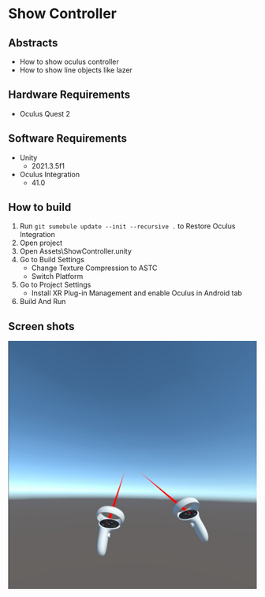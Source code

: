 # Show Controller

## Abstracts

* How to show oculus controller
* How to show line objects like lazer

## Hardware Requirements

* Oculus Quest 2

## Software Requirements

* Unity
  * 2021.3.5f1
* Oculus Integration
  * 41.0

## How to build

1. Run `git sumobule update --init --recursive .` to Restore Oculus Integration
2. Open project
3. Open Assets\ShowController.unity
4. Go to Build Settings
   * Change Texture Compression to ASTC
   * Switch Platform
5. Go to Project Settings
   * Install XR Plug-in Management and enable Oculus in Android tab
6. Build And Run

## Screen shots

[![result](./images/image.jpg "result")](./images/image.jpg)